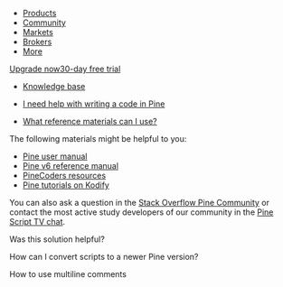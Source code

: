 -   [Products](https://www.tradingview.com/chart/)
-   [Community](https://www.tradingview.com/ideas/)
-   [Markets](https://www.tradingview.com/markets/)
-   [Brokers](https://www.tradingview.com/brokers/)
-   [More](https://www.tradingview.com/support/)

[Upgrade now30-day free trial](https://www.tradingview.com/pricing/?source=header_go_pro_button&feature=Buy%20Trial)

-   [Knowledge base](https://www.tradingview.com/)

-   [I need help with writing a code in Pine](https://www.tradingview.com/support/folders/43000548790-i-need-help-with-writing-a-code-in-pine/)
-   [What reference materials can I use?](https://www.tradingview.com/support/solutions/43000531767-what-reference-materials-can-i-use/)

The following materials might be helpful to you:

-   [Pine user manual](https://www.tradingview.com/pine-script-docs/welcome/)
-   [Pine v6 reference manual](https://www.tradingview.com/pine-script-reference/v6/)
-   [PineCoders resources](http://www.pinecoders.com/)
-   [Pine tutorials on Kodify](https://kodify.net/tradingview-programming-articles/)

You can also ask a question in the [Stack Overflow Pine Community](https://stackoverflow.com/questions/tagged/pine-script) or contact the most active study developers of our community in the [Pine Script TV chat](https://www.tradingview.com/chat/#BfmVowG1TZkKO235).

Was this solution helpful?

How can I convert scripts to a newer Pine version?

How to use multiline comments